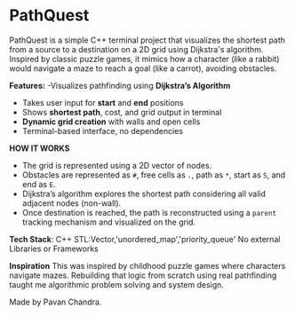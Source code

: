 # PathQuest
PathQuest is a simple C++ terminal project that visualizes the shortest path from a source to a destination on a 2D grid using Dijkstra's algorithm. Inspired by classic puzzle games, it mimics how a character (like a rabbit) would navigate a maze to reach a goal (like a carrot), avoiding obstacles.

**Features:**
 -Visualizes pathfinding using **Dijkstra’s Algorithm**
- Takes user input for **start** and **end** positions
- Shows **shortest path**, cost, and grid output in terminal
- **Dynamic grid creation** with walls and open cells
- Terminal-based interface, no dependencies

**HOW IT WORKS**

- The grid is represented using a 2D vector of nodes.
- Obstacles are represented as `#`, free cells as `.`, path as `*`, start as `S`, and end as `E`.
- Dijkstra’s algorithm explores the shortest path considering all valid adjacent nodes (non-wall).
- Once destination is reached, the path is reconstructed using a `parent` tracking mechanism and visualized on the grid.

**Tech Stack**:
C++ STL:Vector,'unordered_map','priority_queue'
No external Libraries or Frameworks

**Inspiration**
This was inspired by childhood puzzle games where characters navigate mazes. Rebuilding that logic from scratch using real pathfinding taught me algorithmic problem solving and system design.

Made by Pavan Chandra.

